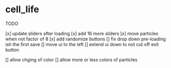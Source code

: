 # cell_life

TODO

[x] update sliders after loading
[x] add 16 more sliders
[x] move particles when not factor of 8
[x] add randomize buttons
[] fix drop down pre-loading ish the first save
[] move ui to the left
[] extend ui down to not cut off exit button


[] allow chging of color
[] allow more or less colors of particles